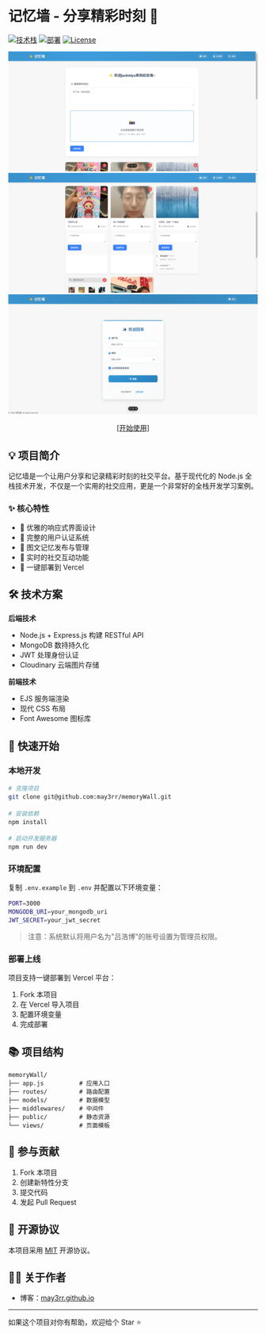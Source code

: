 # 记忆墙 - 分享精彩时刻 🚀

[![技术栈](https://img.shields.io/badge/技术栈-Node.js%20%7C%20Express%20%7C%20MongoDB-green.svg)](https://github.com/yourusername/your-repo)
[![部署](https://img.shields.io/badge/部署-Vercel-black.svg)](https://vercel.com)
[![License](https://img.shields.io/badge/license-MIT-blue.svg)](LICENSE)

<div align="center">
  <img src="demo1.png" alt="主页展示" width="600px" />
  <img src="demo2.png" alt="帖子列表展示" width="600px" />
  <img src="demo3.png" alt="登录页面" width="600px" />
  
   [[开始使用]](#🚀-快速开始) 
</div>

## 💡 项目简介

记忆墙是一个让用户分享和记录精彩时刻的社交平台。基于现代化的 Node.js 全栈技术开发，不仅是一个实用的社交应用，更是一个非常好的全栈开发学习案例。

### ✨ 核心特性

- 📱 优雅的响应式界面设计
- 🔐 完整的用户认证系统
- 📝 图文记忆发布与管理
- 💬 实时的社交互动功能
- 🚀 一键部署到 Vercel

## 🛠️ 技术方案

**后端技术**
- Node.js + Express.js 构建 RESTful API
- MongoDB 数持持久化
- JWT 处理身份认证
- Cloudinary 云端图片存储

**前端技术**
- EJS 服务端渲染
- 现代 CSS 布局
- Font Awesome 图标库

## 🚀 快速开始

### 本地开发

```bash
# 克隆项目
git clone git@github.com:may3rr/memoryWall.git

# 安装依赖
npm install

# 启动开发服务器
npm run dev
```

### 环境配置

复制 `.env.example` 到 `.env` 并配置以下环境变量：

```bash
PORT=3000
MONGODB_URI=your_mongodb_uri
JWT_SECRET=your_jwt_secret
```

> 注意：系统默认将用户名为"吕浩博"的账号设置为管理员权限。

### 部署上线

项目支持一键部署到 Vercel 平台：

1. Fork 本项目
2. 在 Vercel 导入项目
3. 配置环境变量
4. 完成部署

## 📚 项目结构

```
memoryWall/
├── app.js          # 应用入口
├── routes/         # 路由配置
├── models/         # 数据模型
├── middlewares/    # 中间件
├── public/         # 静态资源
└── views/          # 页面模板
```

## 🤝 参与贡献

1. Fork 本项目
2. 创建新特性分支
3. 提交代码
4. 发起 Pull Request

## 📄 开源协议

本项目采用 [MIT](LICENSE) 开源协议。

## 👨‍💻 关于作者

- 博客：[may3rr.github.io](https://may3rr.github.io)

---

如果这个项目对你有帮助，欢迎给个 Star ⭐️